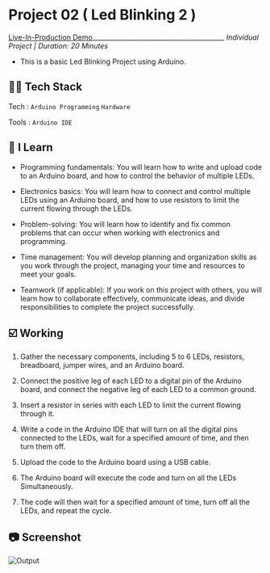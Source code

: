 # Project 02 ( Led Blinking 2 )
[Live-In-Production Demo](https://wokwi.com/projects/363508918601001985)_________________________________________ _Individual Project | Duration: 20 Minutes_ <br>
- This is a basic Led Blinking Project using Arduino.

## 👨‍💻 Tech Stack
Tech : `Arduino Programming` `Hardware` <br>

Tools : `Arduino IDE`

## 📝 I Learn
- Programming fundamentals: You will learn how to write and upload code to an Arduino board, and how to control the behavior of multiple LEDs.

- Electronics basics: You will learn how to connect and control multiple LEDs using an Arduino board, and how to use resistors to limit the current flowing through the LEDs.

- Problem-solving: You will learn how to identify and fix common problems that can occur when working with electronics and programming.

- Time management: You will develop planning and organization skills as you work through the project, managing your time and resources to meet your goals.

- Teamwork (if applicable): If you work on this project with others, you will learn how to collaborate effectively, communicate ideas, and divide responsibilities to complete the project successfully.

## ☑️ Working
1. Gather the necessary components, including 5 to 6 LEDs, resistors, breadboard, jumper wires, and an Arduino board.

2. Connect the positive leg of each LED to a digital pin of the Arduino board, and connect the negative leg of each LED to a common ground.

3. Insert a resistor in series with each LED to limit the current flowing through it.

4. Write a code in the Arduino IDE that will turn on all the digital pins connected to the LEDs, wait for a specified amount of time, and then turn them off.

5. Upload the code to the Arduino board using a USB cable.

6. The Arduino board will execute the code and turn on all the LEDs Simultaneously.

7. The code will then wait for a specified amount of time, turn off all the LEDs, and repeat the cycle.


## 📷 Screenshot

<img src="LED_BLINKING.png" alt="Output">


